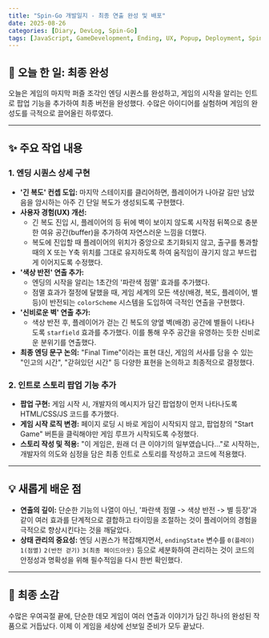 ```yaml
---
title: "Spin-Go 개발일지 - 최종 연출 완성 및 배포"
date: 2025-08-26
categories: [Diary, DevLog, Spin-Go]
tags: [JavaScript, GameDevelopment, Ending, UX, Popup, Deployment, Spin-Go, DevLog]
---
```


## 📝 오늘 한 일: 최종 완성

오늘은 게임의 마지막 퍼즐 조각인 엔딩 시퀀스를 완성하고, 게임의 시작을 알리는 인트로 팝업 기능을 추가하여 최종 버전을 완성했다. 수많은 아이디어를 실험하며 게임의 완성도를 극적으로 끌어올린 하루였다.

---

## ✨ 주요 작업 내용

### 1. 엔딩 시퀀스 상세 구현

- **'긴 복도' 컨셉 도입:** 마지막 스테이지를 클리어하면, 플레이어가 나아갈 길만 남았음을 암시하는 아주 긴 단일 복도가 생성되도록 구현했다.
- **사용자 경험(UX) 개선:**
    - 긴 복도 진입 시, 플레이어의 등 뒤에 벽이 보이지 않도록 시작점 뒤쪽으로 충분한 여유 공간(buffer)을 추가하여 자연스러운 느낌을 더했다.
    - 복도에 진입할 때 플레이어의 위치가 중앙으로 초기화되지 않고, 출구를 통과할 때의 X 또는 Y축 위치를 그대로 유지하도록 하여 움직임이 끊기지 않고 부드럽게 이어지도록 수정했다.
- **'색상 반전' 연출 추가:**
    - 엔딩의 시작을 알리는 1초간의 '파란색 점멸' 효과를 추가했다.
    - 점멸 효과가 절정에 달했을 때, 게임 세계의 모든 색상(배경, 복도, 플레이어, 별 등)이 반전되는 `colorScheme` 시스템을 도입하여 극적인 연출을 구현했다.
- **'신비로운 벽' 연출 추가:**
    - 색상 반전 후, 플레이어가 걷는 긴 복도의 양옆 벽(배경) 공간에 별들이 나타나도록 `starfield` 효과를 추가했다. 이를 통해 우주 공간을 유영하는 듯한 신비로운 분위기를 연출했다.
- **최종 엔딩 문구 논의:** "Final Time"이라는 표현 대신, 게임의 서사를 담을 수 있는 "인고의 시간", "갇혀있던 시간" 등 다양한 표현을 논의하고 최종적으로 결정했다.

### 2. 인트로 스토리 팝업 기능 추가

- **팝업 구현:** 게임 시작 시, 개발자의 메시지가 담긴 팝업창이 먼저 나타나도록 HTML/CSS/JS 코드를 추가했다.
- **게임 시작 로직 변경:** 페이지 로딩 시 바로 게임이 시작되지 않고, 팝업창의 "Start Game" 버튼을 클릭해야만 게임 루프가 시작되도록 수정했다.
- **스토리 작성 및 적용:** "이 게임은, 원래 더 큰 이야기의 일부였습니다..."로 시작하는, 개발자의 의도와 심정을 담은 최종 인트로 스토리를 작성하고 코드에 적용했다.

---

## 💡 새롭게 배운 점

- **연출의 깊이:** 단순한 기능의 나열이 아닌, '파란색 점멸 -> 색상 반전 -> 별 등장'과 같이 여러 효과를 단계적으로 결합하고 타이밍을 조절하는 것이 플레이어의 경험을 극적으로 향상시킨다는 것을 깨달았다.
- **상태 관리의 중요성:** 엔딩 시퀀스가 복잡해지면서, `endingState` 변수를 `0(플레이)` `1(점멸)` `2(반전 걷기)` `3(최종 페이드아웃)` 등으로 세분화하여 관리하는 것이 코드의 안정성과 명확성을 위해 필수적임을 다시 한번 확인했다.

---

## 🚀 최종 소감

수많은 우여곡절 끝에, 단순한 데모 게임이 여러 연출과 이야기가 담긴 하나의 완성된 작품으로 거듭났다. 이제 이 게임을 세상에 선보일 준비가 모두 끝났다.